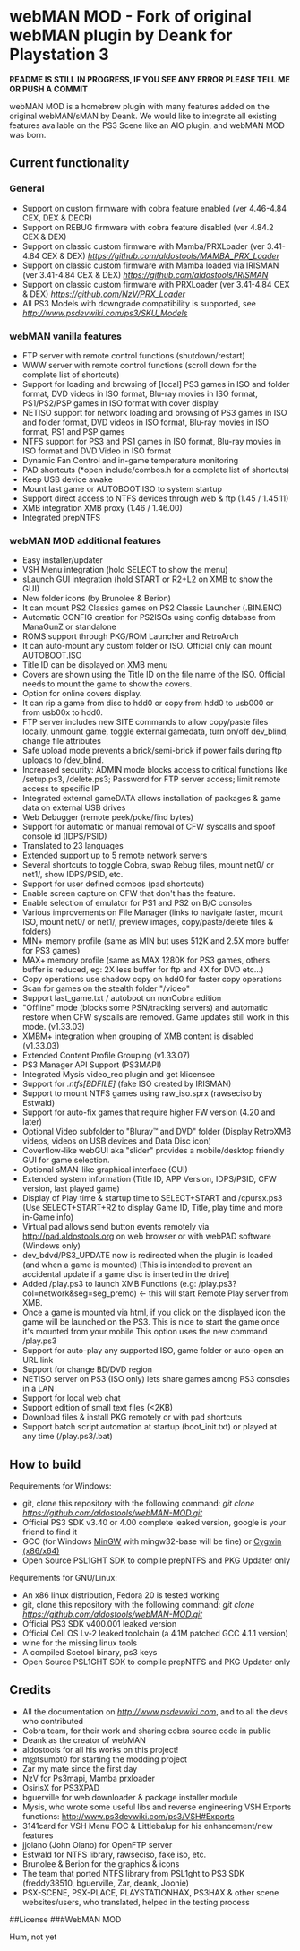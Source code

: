 # webMAN MOD - Fork of original webMAN plugin by Deank for Playstation 3

__README IS STILL IN PROGRESS, IF YOU SEE ANY ERROR PLEASE TELL ME OR PUSH A COMMIT__

webMAN MOD is a homebrew plugin with many features added on the original webMAN/sMAN by Deank.
We would like to integrate all existing features available on the PS3 Scene like an AIO plugin, and webMAN MOD was born.

## Current functionality
### General
- Support on custom firmware with cobra feature enabled (ver 4.46-4.84 CEX, DEX & DECR)
- Support on REBUG firmware with cobra feature disabled (ver 4.84.2 CEX & DEX)
- Support on classic custom firmware with Mamba/PRXLoader (ver 3.41-4.84 CEX & DEX) *https://github.com/aldostools/MAMBA_PRX_Loader*
- Support on classic custom firmware with Mamba loaded via IRISMAN (ver 3.41-4.84 CEX & DEX) *https://github.com/aldostools/IRISMAN*
- Support on classic custom firmware with PRXLoader (ver 3.41-4.84 CEX & DEX) *https://github.com/NzV/PRX_Loader*
- All PS3 Models with downgrade compatibility is supported, see *http://www.psdevwiki.com/ps3/SKU_Models*

### webMAN vanilla features
- FTP server with remote control functions (shutdown/restart)
- WWW server with remote control functions (scroll down for the complete list of shortcuts)
- Support for loading and browsing of [local] PS3 games in ISO and folder format, DVD videos in ISO format, Blu-ray movies in ISO format, PS1/PS2/PSP games in ISO format with cover display
- NETISO support for network loading and browsing of PS3 games in ISO and folder format, DVD videos in ISO format, Blu-ray movies in ISO format, PS1 and PSP games
- NTFS support for PS3 and PS1 games in ISO format, Blu-ray movies in ISO format and DVD Video in ISO format
- Dynamic Fan Control and in-game temperature monitoring
- PAD shortcuts (*open include/combos.h for a complete list of shortcuts)
- Keep USB device awake
- Mount last game or AUTOBOOT.ISO to system startup
- Support direct access to NTFS devices through web & ftp (1.45 / 1.45.11)
- XMB integration XMB proxy (1.46 / 1.46.00)
- Integrated prepNTFS

### webMAN MOD additional features
- Easy installer/updater
- VSH Menu integration (hold SELECT to show the menu)
- sLaunch GUI integration (hold START or R2+L2 on XMB to show the GUI)
- New folder icons (by Brunolee & Berion)
- It can mount PS2 Classics games on PS2 Classic Launcher (.BIN.ENC)
- Automatic CONFIG creation for PS2ISOs using config database from ManaGunZ or standalone
- ROMS support through PKG/ROM Launcher and RetroArch
- It can auto-mount any custom folder or ISO. Official only can mount AUTOBOOT.ISO
- Title ID can be displayed on XMB menu
- Covers are shown using the Title ID on the file name of the ISO. Official needs to mount the game to show the covers.
- Option for online covers display.
- It can rip a game from disc to hdd0 or copy from hdd0 to usb000 or from usb00x to hdd0.
- FTP server includes new SITE commands to allow copy/paste files locally, unmount game, toggle external gamedata, turn on/off dev_blind, change file attributes
- Safe upload mode prevents a brick/semi-brick if power fails during ftp uploads to /dev_blind.
- Increased security: ADMIN mode blocks access to critical functions like /setup.ps3, /delete.ps3; Password for FTP server access; limit remote access to specific IP
- Integrated external gameDATA allows installation of packages & game data on external USB drives
- Web Debugger (remote peek/poke/find bytes)
- Support for automatic or manual removal of CFW syscalls and spoof console id (IDPS/PSID)
- Translated to 23 languages
- Extended support up to 5 remote network servers
- Several shortcuts to toggle Cobra, swap Rebug files, mount net0/ or net1/, show IDPS/PSID, etc.
- Support for user defined combos (pad shortcuts)
- Enable screen capture on CFW that don't has the feature.
- Enable selection of emulator for PS1 and PS2 on B/C consoles
- Various improvements on File Manager (links to navigate faster, mount ISO, mount net0/ or net1/, preview images, copy/paste/delete files & folders)
- MIN+ memory profile (same as MIN but uses 512K and 2.5X more buffer for PS3 games)
- MAX+ memory profile (same as MAX 1280K for PS3 games, others buffer is reduced, eg: 2X less buffer for ftp and 4X for DVD etc...)
- Copy operations use shadow copy on hdd0 for faster copy operations
- Scan for games on the stealth folder "/video"
- Support last_game.txt / autoboot on nonCobra edition
- "Offline" mode (blocks some PSN/tracking servers) and automatic restore when CFW syscalls are removed. Game updates still work in this mode. (v1.33.03)
- XMBM+ integration when grouping of XMB content is disabled (v1.33.03)
- Extended Content Profile Grouping (v1.33.07)
- PS3 Manager API Support (PS3MAPI)
- Integrated Mysis video_rec plugin and get klicensee
- Support for *.ntfs[BDFILE]* (fake ISO created by IRISMAN)
- Support to mount NTFS games using raw_iso.sprx (rawseciso by Estwald)
- Support for auto-fix games that require higher FW version (4.20 and later)
- Optional Video subfolder to "Bluray™ and DVD" folder (Display RetroXMB videos, videos on USB devices and Data Disc icon)
- Coverflow-like webGUI aka "slider" provides a mobile/desktop friendly GUI for game selection.
- Optional sMAN-like graphical interface (GUI)
- Extended system information (Title ID, APP Version, IDPS/PSID, CFW version, last played game)
- Display of Play time & startup time to SELECT+START and /cpursx.ps3 (Use SELECT+START+R2 to display Game ID, Title, play time and more in-Game info)
- Virtual pad allows send button events remotely via http://pad.aldostools.org on web browser or with webPAD software (Windows only)
- dev_bdvd/PS3_UPDATE now is redirected when the plugin is loaded (and when a game is mounted) [This is intended to prevent an accidental update if a game disc is inserted in the drive]
- Added /play.ps3 to launch XMB Functions (e.g: /play.ps3?col=network&seg=seg_premo) <- this will start Remote Play server from XMB.
- Once a game is mounted via html, if you click on the displayed icon the game will be launched on the PS3. This is nice to start the game once it's mounted from your mobile This option uses the new command /play.ps3
- Support for auto-play any supported ISO, game folder or auto-open an URL link
- Support for change BD/DVD region
- NETISO server on PS3 (ISO only) lets share games among PS3 consoles in a LAN
- Support for local web chat
- Support edition of small text files (<2KB)
- Download files & install PKG remotely or with pad shortcuts
- Support batch script automation at startup (boot_init.txt) or played at any time (/play.ps3/<script-file>.bat)

## How to build
Requirements for Windows:
- git, clone this repository with the following command: *git clone https://github.com/aldostools/webMAN-MOD.git*
- Official PS3 SDK v3.40 or 4.00 complete leaked version, google is your friend to find it
- GCC (for Windows [MinGW](http://sourceforge.net/projects/mingw) with mingw32-base will be fine) or [Cygwin (x86/x64)](https://cygwin.com/install.html)
- Open Source PSL1GHT SDK to compile prepNTFS and PKG Updater only

Requirements for GNU/Linux:
- An x86 linux distribution, Fedora 20 is tested working
- git, clone this repository with the following command: *git clone https://github.com/aldostools/webMAN-MOD.git*
- Official PS3 SDK v400.001 leaked version
- Official Cell OS Lv-2 leaked toolchain (a 4.1M patched GCC 4.1.1 version)
- wine for the missing linux tools
- A compiled Scetool binary, ps3 keys
- Open Source PSL1GHT SDK to compile prepNTFS and PKG Updater only

## Credits
- All the documentation on *http://www.psdevwiki.com*, and to all the devs who contributed
- Cobra team, for their work and sharing cobra source code in public
- Deank as the creator of webMAN
- aldostools for all his works on this project!
- m@tsumot0 for starting the modding project
- Zar my mate since the first day
- NzV for Ps3mapi, Mamba prxloader
- OsirisX for PS3XPAD
- bguerville for web downloader & package installer module
- Mysis, who wrote some useful libs and reverse engineering VSH Exports functions: http://www.ps3devwiki.com/ps3/VSH#Exports
- 3141card for VSH Menu POC & Littlebalup for his enhancement/new features
- jjolano (John Olano) for OpenFTP server
- Estwald for NTFS library, rawseciso, fake iso, etc.
- Brunolee & Berion for the graphics & icons
- The team that ported NTFS library from PSL1ght to PS3 SDK (freddy38510, bguerville, Zar, deank, Joonie)
- PSX-SCENE, PSX-PLACE, PLAYSTATIONHAX, PS3HAX & other scene websites/users, who translated, helped in the testing process

##License
###WebMAN MOD

Hum, not yet
